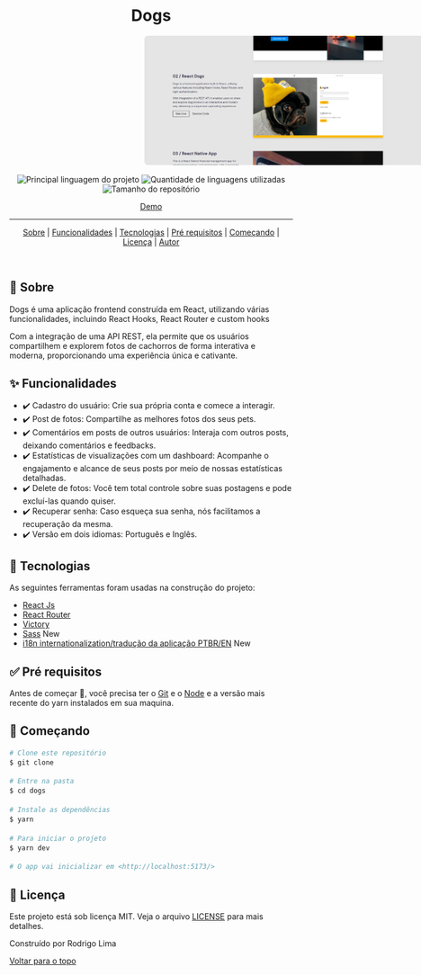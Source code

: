<h1 align="center">Dogs</h1>
<img src='./screenshot.png' style='border-radius: .4rem; width:800px; margin: 0 15rem' />

<p align="center">
  <img alt="Principal linguagem do projeto" src="https://img.shields.io/github/languages/top/zrodrigolimaz/reactdogs?color=56BEB8">

  <img alt="Quantidade de linguagens utilizadas" src="https://img.shields.io/github/languages/count/zrodrigolimaz/reactdogs?color=56BEB8">

  <img alt="Tamanho do repositório" src="https://img.shields.io/github/repo-size/zrodrigolimaz/reactdogs?color=56BEB8">

</p>

<div align="center" id="top"> 
  <a href="https://dogs.rodrigolima.tech">Demo</a>
</div>

<hr>

<p align="center">
  <a href="#dart-sobre">Sobre</a>  | 
  <a href="#sparkles-funcionalidades">Funcionalidades</a>  | 
  <a href="#rocket-tecnologias">Tecnologias</a>  | 
  <a href="#white_check_mark-pré-requesitos">Pré requisitos</a>  | 
  <a href="#checkered_flag-começando">Começando</a>  | 
  <a href="#memo-licença">Licença</a>  | 
  <a href="https://github.com/zrodrigolimaz" target="_blank">Autor</a> 
</p>

<br>

## :dart: Sobre ##

Dogs é uma aplicação frontend construída em React, utilizando várias funcionalidades, incluindo React Hooks, React Router e custom hooks

Com a integração de uma API REST, ela permite que os usuários compartilhem e explorem fotos de cachorros de forma interativa e moderna, proporcionando uma experiência única e cativante.

## :sparkles: Funcionalidades ##

- ✔️ Cadastro do usuário: Crie sua própria conta e comece a interagir.
- ✔️ Post de fotos: Compartilhe as melhores fotos dos seus pets.
- ✔️ Comentários em posts de outros usuários: Interaja com outros posts, deixando comentários e feedbacks.
- ✔️ Estatísticas de visualizações com um dashboard: Acompanhe o engajamento e alcance de seus posts por meio de nossas estatísticas detalhadas.
- ✔️ Delete de fotos: Você tem total controle sobre suas postagens e pode excluí-las quando quiser.
- ✔️ Recuperar senha: Caso esqueça sua senha, nós facilitamos a recuperação da mesma.
- ✔️ Versão em dois idiomas: Português e Inglês.

## :rocket: Tecnologias ##

As seguintes ferramentas foram usadas na construção do projeto:


- [React Js](https://pt-br.reactjs.org/)
- [React Router](https://reactrouter.com/en/main)
- [Victory](https://github.com/FormidableLabs/victory)
- [Sass](https://sass-lang.com/) New
- [i18n internationalization/tradução da aplicação PTBR/EN](https://www.i18next.com/) New


## :white_check_mark: Pré requisitos ##

Antes de começar :checkered_flag:, você precisa ter o [Git](https://git-scm.com) e o [Node](https://nodejs.org/en/) e a versão mais recente do yarn instalados em sua maquina.

## :checkered_flag: Começando ##

```bash
# Clone este repositório
$ git clone

# Entre na pasta
$ cd dogs

# Instale as dependências
$ yarn

# Para iniciar o projeto
$ yarn dev

# O app vai inicializar em <http://localhost:5173/>
```

## :memo: Licença ##

Este projeto está sob licença MIT. Veja o arquivo [LICENSE](LICENSE.md) para mais detalhes.

Construído por Rodrigo Lima

<a href="#top">Voltar para o topo</a>
